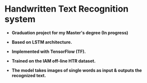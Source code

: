 # Handwritten Text Recognition system

* **Graduation project for my Master's degree (In progress)**


* **Based on LSTM architecture.**
* **Implemented with TensorFlow (TF).**
* **Trained on the IAM off-line HTR dataset.**
* **The model takes images of single words as input & outputs the recognized text.**

